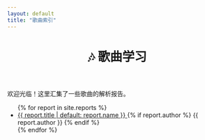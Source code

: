 ```yaml
---
layout: default
title: "歌曲索引"
---
```


<div class="container py-4">
  <header class="pb-3 mb-4 border-bottom">
    <h1 class="display-4">🎶 歌曲学习</h1>
  </header>

  <p class="lead">欢迎光临！这里汇集了一些歌曲的解析报告。</p>

  <ul class="list-group">
    {% for report in site.reports %}
      <li class="list-group-item d-flex justify-content-between align-items-center">
        <a href="{{ report.url | relative_url }}">
          {{ report.title | default: report.name }}
        </a>
        {% if report.author %}
          <span class="badge bg-primary rounded-pill">{{ report.author }}</span>
        {% endif %}
      </li>
    {% endfor %}
  </ul>
</div>
